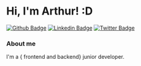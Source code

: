 # Hi, I'm Arthur! :D

[![Github Badge](https://img.shields.io/badge/-Github-000?style=flat-square&logo=Github&logoColor=white&link=https://github.com/arthurdpcm)](https://github.com/arthurdpcm)
[![Linkedin Badge](https://img.shields.io/badge/-LinkedIn-blue?style=flat-square&logo=Linkedin&logoColor=white&link=https://www.linkedin.com/in/arthurdpcm/)](https://www.linkedin.com/in/arthurdpcm/)
[![Twitter Badge](https://img.shields.io/badge/-Twitter-1ca0f1?style=flat-square&labelColor=1ca0f1&logo=twitter&logoColor=white&link=https://twitter.com/arthurdpcm)](https://twitter.com/arthurdpcm)


### About me
I'm a { frontend and backend} junior developer.
